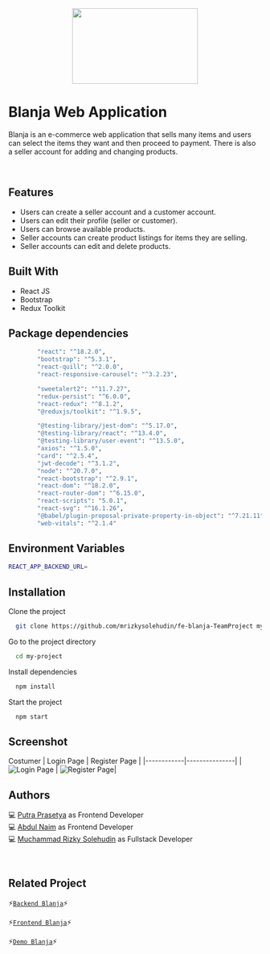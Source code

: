 <div align="center">
 <img height="150" width="250" src="https://github.com/mrizkysolehudin/fe-blanja-TeamProject/blob/master/src/assets/icons/shoppingBag.svg"  />
</div>

# Blanja Web Application

Blanja is an e-commerce web application that sells many items and users can select the items they want and then proceed to payment. There is also a seller account for adding and changing products.

<br />

## Features

- Users can create a seller account and a customer account.
- Users can edit their profile (seller or customer).
- Users can browse available products.
- Seller accounts can create product listings for items they are selling.
- Seller accounts can edit and delete products.

## Built With

- React JS
- Bootstrap
- Redux Toolkit

## Package dependencies

```bash
		"react": "^18.2.0",
		"bootstrap": "^5.3.1",
		"react-quill": "^2.0.0",
		"react-responsive-carousel": "^3.2.23",

		"sweetalert2": "^11.7.27",
		"redux-persist": "^6.0.0",
		"react-redux": "^8.1.2",
		"@reduxjs/toolkit": "^1.9.5",

		"@testing-library/jest-dom": "^5.17.0",
		"@testing-library/react": "^13.4.0",
		"@testing-library/user-event": "^13.5.0",
		"axios": "^1.5.0",
		"card": "^2.5.4",
		"jwt-decode": "^3.1.2",
		"node": "^20.7.0",
		"react-bootstrap": "^2.9.1",
		"react-dom": "^18.2.0",
		"react-router-dom": "^6.15.0",
		"react-scripts": "5.0.1",
		"react-svg": "^16.1.26",
 		"@babel/plugin-proposal-private-property-in-object": "^7.21.11",
		"web-vitals": "^2.1.4"
```

## Environment Variables

```bash
REACT_APP_BACKEND_URL=
```

## Installation

Clone the project

```bash
  git clone https://github.com/mrizkysolehudin/fe-blanja-TeamProject my-project
```

Go to the project directory

```bash
  cd my-project
```

Install dependencies

```bash
  npm install
```

Start the project

```bash
  npm start
```

## Screenshot
Costumer
| Login Page | Register Page |
|------------|---------------|
|![Login Page](https://github.com/putrapr/fe-blanja/blob/master/src/assets/img/screenshot/costumer/Blanja-Web-App%20(0).png) | ![Register Page](https://github.com/putrapr/fe-blanja/blob/master/src/assets/img/screenshot/costumer/Blanja-Web-App%20(1).png)| 


## Authors

💻 [Putra Prasetya](https://github.com/putrapr) as Frontend Developer <br/>
💻 [Abdul Naim](https://github.com/abdulnaim6) as Frontend Developer <br/>
💻 [Muchammad Rizky Solehudin](https://github.com/mrizkysolehudin) as Fullstack Developer

<br />

## Related Project

⚡[`Backend Blanja`](https://github.com/mrizkysolehudin/be-blanja-TeamProject)⚡

⚡[`Frontend Blanja`](https://github.com/mrizkysolehudin/fe-blanja-TeamProject)⚡

⚡[`Demo Blanja`](https://master--blanja-web-team.netlify.app/)⚡
